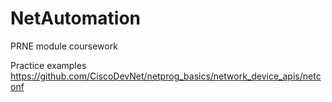 # NetAutomation
PRNE module coursework

Practice examples
https://github.com/CiscoDevNet/netprog_basics/network_device_apis/netconf
